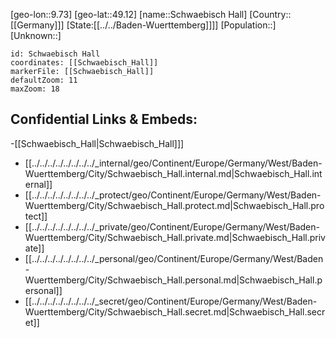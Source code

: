 ﻿---
location: [49.12,9.73]
mapzoom: [7,12] 
mapmarker: city 
type: City
tags:
- geo/City


SpocWebEntityId: 34127
isDeleted: false
confidential: public

---
[geo-lon::9.73]
[geo-lat::49.12]
[name::Schwaebisch Hall]
[Country::[[Germany]]]
[State:[[../../Baden-Wuerttemberg]]]]
[Population::]
[Unknown::]


```leaflet
id: Schwaebisch Hall
coordinates: [[Schwaebisch_Hall]]
markerFile: [[Schwaebisch_Hall]]
defaultZoom: 11 
maxZoom: 18
```


## Confidential Links & Embeds: 
-[[Schwaebisch_Hall|Schwaebisch_Hall]]] 
- [[../../../../../../../../_internal/geo/Continent/Europe/Germany/West/Baden-Wuerttemberg/City/Schwaebisch_Hall.internal.md|Schwaebisch_Hall.internal]] 
- [[../../../../../../../../_protect/geo/Continent/Europe/Germany/West/Baden-Wuerttemberg/City/Schwaebisch_Hall.protect.md|Schwaebisch_Hall.protect]] 
- [[../../../../../../../../_private/geo/Continent/Europe/Germany/West/Baden-Wuerttemberg/City/Schwaebisch_Hall.private.md|Schwaebisch_Hall.private]] 
- [[../../../../../../../../_personal/geo/Continent/Europe/Germany/West/Baden-Wuerttemberg/City/Schwaebisch_Hall.personal.md|Schwaebisch_Hall.personal]] 
- [[../../../../../../../../_secret/geo/Continent/Europe/Germany/West/Baden-Wuerttemberg/City/Schwaebisch_Hall.secret.md|Schwaebisch_Hall.secret]] 

